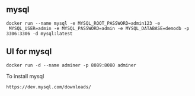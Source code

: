 ## mysql

```
docker run --name mysql -e MYSQL_ROOT_PASSWORD=admin123 -e
 MYSQL_USER=admin -e MYSQL_PASSWORD=admin -e MYSQL_DATABASE=demodb -p 3306:3306 -d mysql:latest
 ```

## UI for mysql

```
docker run -d --name adminer -p 8089:8080 adminer
```
To install mysql
```
https://dev.mysql.com/downloads/
```